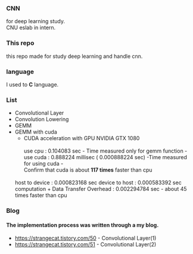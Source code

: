 ### CNN
for deep learning study. <br>
CNU eslab in intern.

### This repo
this repo made for study deep learning and handle cnn.

### language
I used to <strong>C</strong> language.

### List
- Convolutional Layer
- Convolution Lowering
- GEMM
- GEMM with cuda
  - CUDA acceleration with GPU NVIDIA GTX 1080 <br><br> 
  use cpu : 0.104083 sec - Time measured only for gemm function -<br> 
  use cuda : 0.888224 millisec ( 0.000888224 sec) -Time measured for using cuda -<br>
  Confirm that cuda is about <strong>117 times</strong> faster than cpu <br><br>
  <transmission time>
  host to device : 0.000823168 sec 
  device to host : 0.000583392 sec 
  computation + Data Transfer Overhead : 0.002294784 sec - about 45 times faster than cpu

### Blog
#### The implementation process was written through a my blog.
- https://strangecat.tistory.com/50 - Convolutional Layer(1)
- https://strangecat.tistory.com/51 - Convolutional Layer(2)
